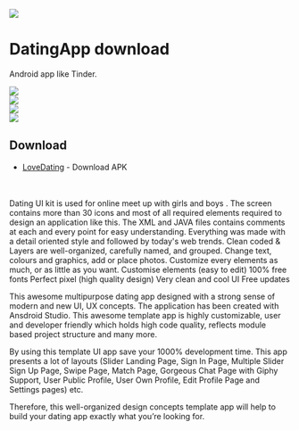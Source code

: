 <img src="screen/Love Dating Logo.png" ></img> 
<br/>
# DatingApp download
Android app like Tinder.
<br/>

<img src="screen/screen1.png" ></img> <br/>
<img src="screen/screen2.png" ></img> <br/>
<img src="screen/screen3.png" ></img> <br/>
<img src="screen/screen4.png" ></img> <br/>

## Download

* [LoveDating](https://github.com/quintuslabs/DatingApp/blob/master/lovedating1.2.apk) - Download APK
<br/>

<br/>
Dating UI kit is used for online meet up with girls and boys . The screen contains more than 30 icons and most of all required elements required to design an application like this.
The XML and JAVA files contains comments at each and every point for easy understanding.
Everything was made with a detail oriented style and followed by today's web trends. Clean coded & Layers are well-organized, carefully named, and grouped.
Change text, colours and graphics, add or place photos.
Customize every elements as much, or as little as you want.
Customise elements (easy to edit)
100% free fonts
Perfect pixel (high quality design)
Very clean and cool UI
Free updates

This awesome multipurpose dating app designed with a strong sense of modern and new UI, UX concepts. The application has been created with Ansdroid Studio. This awesome template app is highly customizable, user and developer friendly which holds high code quality, reflects module based project structure and many more.

By using this template UI app save your 1000% development time. This app presents a lot of layouts (Slider Landing Page, Sign In Page, Multiple Slider Sign Up Page, Swipe Page, Match Page, Gorgeous Chat Page with Giphy Support, User Public Profile, User Own Profile, Edit Profile Page and Settings pages) etc. 

Therefore, this well-organized design concepts template app will help to build your dating app exactly what you’re looking for.

